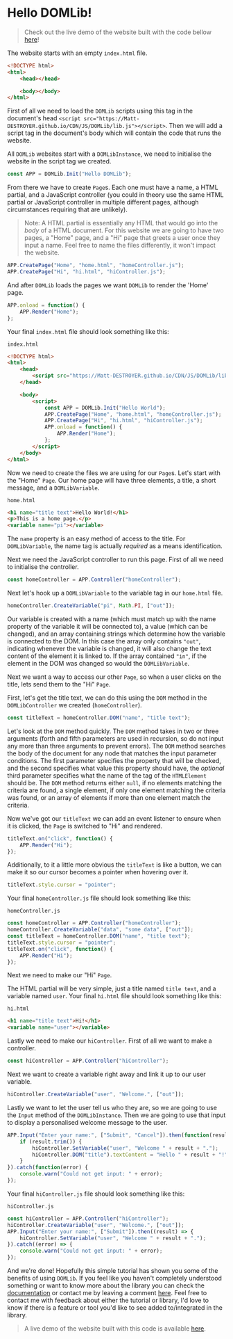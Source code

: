 # Hello DOMLib!
> Check out the live demo of the website built with the code bellow [here](https://matt-destroyer.github.io/CDN/JS/DOMLib/Demos/Hello%20World/)!

The website starts with an empty `index.html` file.
```html
<!DOCTYPE html>
<html>
	<head></head>

	<body></body>
</html>
```

First of all we need to load the `DOMLib` scripts using this tag in the document's head `<script src="https://Matt-DESTROYER.github.io/CDN/JS/DOMLib/lib.js"></script>`.
Then we will add a script tag in the document's body which will contain the code that runs the website.

All `DOMLib` websites start with a `DOMLibInstance`, we need to initialise the website in the script tag we created.
```js
const APP = DOMLib.Init("Hello DOMLib");
```

From there we have to create `Page`s. Each one must have a name, a HTML partial, and a JavaScript controller (you could in theory use the same HTML partial or JavaScript controller in multiple different pages, although circumstances requiring that are unlikely).
> Note: A HTML partial is essentially any HTML that would go into the _body_ of a HTML document.
For this website we are going to have two pages, a "Home" page, and a "Hi" page that greets a user once they input a name. Feel free to name the files differently, it won't impact the website.
```js
APP.CreatePage("Home", "home.html", "homeController.js");
APP.CreatePage("Hi", "hi.html", "hiController.js");
```

And after `DOMLib` loads the pages we want `DOMLib` to render the 'Home' page.
```js
APP.onload = function() {
	APP.Render("Home");
};
```

Your final `index.html` file should look something like this:

`index.html`
```html
<!DOCTYPE html>
<html>
	<head>
		<script src="https://Matt-DESTROYER.github.io/CDN/JS/DOMLib/lib.js"></script>
	</head>

	<body>
		<script>
			const APP = DOMLib.Init("Hello World");
			APP.CreatePage("Home", "home.html", "homeController.js");
			APP.CreatePage("Hi", "hi.html", "hiController.js");
			APP.onload = function() {
				APP.Render("Home");
			};
		</script>
	</body>
</html>
```

Now we need to create the files we are using for our `Page`s. Let's start with the "Home" `Page`. Our home page will have three elements, a title, a short message, and a `DOMLibVariable`.

`home.html`
```html
<h1 name="title text">Hello World!</h1>
<p>This is a home page.</p>
<variable name="pi"></variable>
```
The `name` property is an easy method of access to the title. For `DOMLibVariable`, the name tag is actually _required_ as a means identification.

Next we need the JavaScript controller to run this page. First of all we need to initialise the controller.
```js
const homeController = APP.Controller("homeController");
```

Next let's hook up a `DOMLibVariable` to the variable tag in our `home.html` file.
```js
homeController.CreateVariable("pi", Math.PI, ["out"]);
```
Our variable is created with a name (which must match up with the name property of the variable it will be connected to), a value (which can be changed), and an array containing strings which determine how the variable is connected to the DOM. In this case the array only contains `"out"`, indicating whenever the variable is changed, it will also change the text content of the element it is linked to. If the array contained `"in"`, if the element in the DOM was changed so would the `DOMLibVariable`.

Next we want a way to access our other `Page`, so when a user clicks on the title, lets send them to the "Hi" `Page`.

First, let's get the title text, we can do this using the `DOM` method in the `DOMLibController` we created (`homeController`).
```js
const titleText = homeController.DOM("name", "title text");
```
Let's look at the `DOM` method quickly. The `DOM` method takes in two or three arguments (forth and fifth parameters are used in recursion, so do not input any more than three arguments to prevent errors). The `DOM` method searches the body of the document for any node that matches the input parameter conditions. The first parameter specifies the property that will be checked, and the second specifies what value this property should have, the _optional_ third parameter specifies what the name of the tag of the `HTMLElement` should be. The `DOM` method returns either `null`, if no elements matching the criteria are found, a single element, if only one element matching the criteria was found, or an array of elements if more than one element match the criteria.

Now we've got our `titleText` we can add an event listener to ensure when it is clicked, the `Page` is switched to "Hi" and rendered.
```js
titleText.on("click", function() {
	APP.Render("Hi");
});
```

Additionally, to it a little more obvious the `titleText` is like a button, we can make it so our cursor becomes a pointer when hovering over it.
```js
titleText.style.cursor = "pointer";
```

Your final `homeController.js` file should look something like this:

`homeController.js`
```js
const homeController = APP.Controller("homeController");
homeController.CreateVariable("data", "some data", ["out"]);
const titleText = homeController.DOM("name", "title text");
titleText.style.cursor = "pointer";
titleText.on("click", function() {
	APP.Render("Hi");
});
```

Next we need to make our "Hi" `Page`.

The HTML partial will be very simple, just a title named `title text`, and a variable named `user`.
Your final `hi.html` file should look something like this:

`hi.html`
```html
<h1 name="title text">Hi!</h1>
<variable name="user"></variable>
```

Lastly we need to make our `hiController`. First of all we want to make a controller.
```js
const hiController = APP.Controller("hiController");
```

Next we want to create a variable right away and link it up to our user variable.
```js
hiController.CreateVariable("user", "Welcome.", ["out"]);
```

Lastly we want to let the user tell us who they are, so we are going to use the `Input` method of the `DOMLibInstance`. Then we are going to use that input to display a personalised welcome message to the user.
```js
APP.Input("Enter your name:", ["Submit", "Cancel"]).then(function(result) {
	if (result.trim()) {
		hiController.SetVariable("user", "Welcome " + result + ".");
		hiController.DOM("title").textContent = "Hello " + result + "!";
	}
}).catch(function(error) {
	console.warn("Could not get input: " + error);
});
```

Your final `hiController.js` file should look something like this:

`hiController.js`
```js
const hiController = APP.Controller("hiController");
hiController.CreateVariable("user", "Welcome.", ["out"]);
APP.Input("Enter your name:", ["Submit"]).then((result) => {
	hiController.SetVariable("user", "Welcome " + result + ".");
}).catch((error) => {
	console.warn("Could not get input: " + error);
});
```

And we're done! Hopefully this simple tutorial has shown you some of the benefits of using `DOMLib`. If you feel like you haven't completely understood something or want to know more about the library you can check the [documentation](https://github.com/Matt-DESTROYER/CDN/blob/main/JS/DOMLib/README.md) or contact me by leaving a comment [here](https://replit.com/@MattDESTROYER/DOMLib-Demo-Hello-World?v=1). Feel free to contact me with feedback about either the tutorial or library, I'd love to know if there is a feature or tool you'd like to see added to/integrated in the library.

> A live demo of the website built with this code is available [here](https://domlib-demo-hello-world.mattdestroyer.repl.co/).
